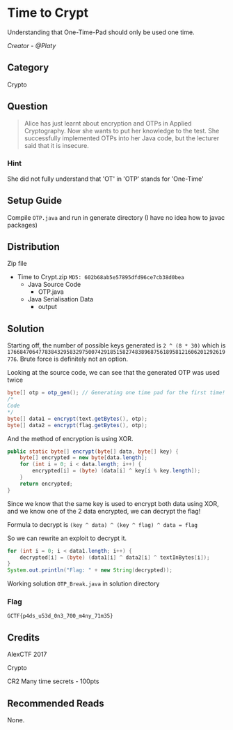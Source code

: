 # Time to Crypt
Understanding that One-Time-Pad should only be used one time.

<i>Creator - @Platy</i>

## Category
Crypto

## Question
>Alice has just learnt about encryption and OTPs in Applied Cryptography. Now she wants to put her knowledge to the test. She successfully implemented OTPs into her Java code, but the lecturer said that it is insecure.

### Hint
She did not fully understand that 'OT' in 'OTP' stands for 'One-Time'

## Setup Guide
Compile `OTP.java` and run in generate directory (I have no idea how to javac packages)

## Distribution
Zip file
- Time to Crypt.zip `MD5: 602b68ab5e57895dfd96ce7cb38d0bea`
	- Java Source Code
		- OTP.java
	- Java Serialisation Data
		- output

## Solution
Starting off, the number of possible keys generated is `2 ^ (8 * 30)` which is `1766847064778384329583297500742918515827483896875618958121606201292619776`.
Brute force is definitely not an option.

Looking at the source code, we can see that the generated OTP was used twice
```java
byte[] otp = otp_gen(); // Generating one time pad for the first time!
/*
Code
*/
byte[] data1 = encrypt(text.getBytes(), otp);
byte[] data2 = encrypt(flag.getBytes(), otp);
```

And the method of encryption is using XOR.

```java
public static byte[] encrypt(byte[] data, byte[] key) {
	byte[] encrypted = new byte[data.length];
	for (int i = 0; i < data.length; i++) {
		encrypted[i] = (byte) (data[i] ^ key[i % key.length]);
	}
	return encrypted;
}
```
Since we know that the same key is used to encrypt both data using XOR, and we know one of the 2 data encrypted, we can decrypt the flag!

Formula to decrypt is `(key ^ data) ^ (key ^ flag) ^ data = flag`

So we can rewrite an exploit to decrypt it.
```java
for (int i = 0; i < data1.length; i++) {
	decrypted[i] = (byte) (data1[i] ^ data2[i] ^ textInBytes[i]);
}
System.out.println("Flag: " + new String(decrypted));
```

Working solution `OTP_Break.java` in solution directory

### Flag
`GCTF{p4ds_u53d_0n3_700_m4ny_71m35}`

## Credits
AlexCTF 2017

Crypto

CR2 Many time secrets - 100pts

## Recommended Reads
None.
